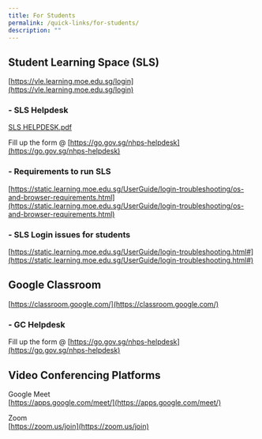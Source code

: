 ```yaml
---
title: For Students
permalink: /quick-links/for-students/
description: ""
---
```

**Student Learning Space (SLS)**
----------------------------

[https://vle.learning.moe.edu.sg/login](https://vle.learning.moe.edu.sg/login)

### \- SLS Helpdesk

[SLS HELPDESK.pdf](https://nanhuapri.moe.edu.sg/qql/slot/u732/2020/Quick%20Links/For%20Students/SLS%20HELPDESK.pdf)

Fill up the form @ [https://go.gov.sg/nhps-helpdesk](https://go.gov.sg/nhps-helpdesk)

### \- Requirements to run SLS

[https://static.learning.moe.edu.sg/UserGuide/login-troubleshooting/os-and-browser-requirements.html](https://static.learning.moe.edu.sg/UserGuide/login-troubleshooting/os-and-browser-requirements.html)

### \- SLS Login issues for students

[https://static.learning.moe.edu.sg/UserGuide/login-troubleshooting.html#](https://static.learning.moe.edu.sg/UserGuide/login-troubleshooting.html#)

**Google Classroom**
----------------

[https://classroom.google.com/](https://classroom.google.com/)  
  

### \- GC Helpdesk

Fill up the form @ [https://go.gov.sg/nhps-helpdesk](https://go.gov.sg/nhps-helpdesk)

**Video Conferencing Platforms**
----------------------------

Google Meet  
[https://apps.google.com/meet/](https://apps.google.com/meet/)  
  
Zoom  
[https://zoom.us/join](https://zoom.us/join)